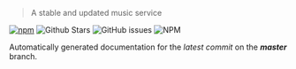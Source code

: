 > A stable and updated music service

[![npm](https://img.shields.io/npm/v/@gamestwolife/melodify?style=flat-square)](https://www.npmjs.com/package/@gamestwolife/melodify)
![Github Stars](https://img.shields.io/github/stars/GamesTwoLife/melodify?style=flat-square)
![GitHub issues](https://img.shields.io/github/issues-raw/GamesTwoLife/melodify?style=flat-square)
![NPM](https://img.shields.io/npm/l/@gamestwolife/melodify?style=flat-square)

Automatically generated documentation for the *latest commit* on the ***master*** branch.